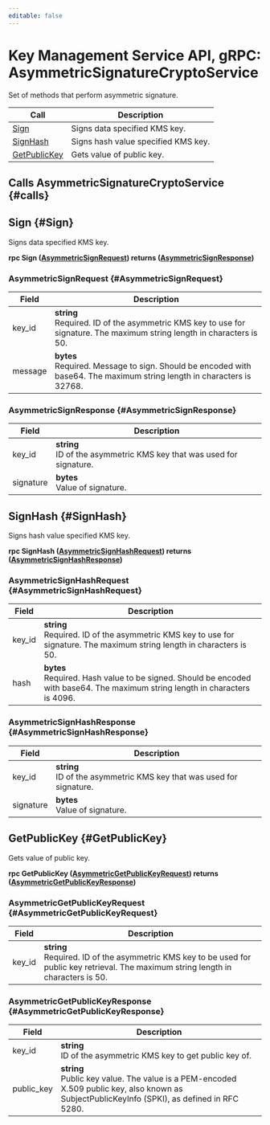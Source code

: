```yaml
---
editable: false
---
```


# Key Management Service API, gRPC: AsymmetricSignatureCryptoService

Set of methods that perform asymmetric signature.

| Call | Description |
| --- | --- |
| [Sign](#Sign) | Signs data specified KMS key. |
| [SignHash](#SignHash) | Signs hash value specified KMS key. |
| [GetPublicKey](#GetPublicKey) | Gets value of public key. |

## Calls AsymmetricSignatureCryptoService {#calls}

## Sign {#Sign}

Signs data specified KMS key.

**rpc Sign ([AsymmetricSignRequest](#AsymmetricSignRequest)) returns ([AsymmetricSignResponse](#AsymmetricSignResponse))**

### AsymmetricSignRequest {#AsymmetricSignRequest}

Field | Description
--- | ---
key_id | **string**<br>Required. ID of the asymmetric KMS key to use for signature. The maximum string length in characters is 50.
message | **bytes**<br>Required. Message to sign. Should be encoded with base64. The maximum string length in characters is 32768.


### AsymmetricSignResponse {#AsymmetricSignResponse}

Field | Description
--- | ---
key_id | **string**<br>ID of the asymmetric KMS key that was used for signature. 
signature | **bytes**<br>Value of signature. 


## SignHash {#SignHash}

Signs hash value specified KMS key.

**rpc SignHash ([AsymmetricSignHashRequest](#AsymmetricSignHashRequest)) returns ([AsymmetricSignHashResponse](#AsymmetricSignHashResponse))**

### AsymmetricSignHashRequest {#AsymmetricSignHashRequest}

Field | Description
--- | ---
key_id | **string**<br>Required. ID of the asymmetric KMS key to use for signature. The maximum string length in characters is 50.
hash | **bytes**<br>Required. Hash value to be signed. Should be encoded with base64. The maximum string length in characters is 4096.


### AsymmetricSignHashResponse {#AsymmetricSignHashResponse}

Field | Description
--- | ---
key_id | **string**<br>ID of the asymmetric KMS key that was used for signature. 
signature | **bytes**<br>Value of signature. 


## GetPublicKey {#GetPublicKey}

Gets value of public key.

**rpc GetPublicKey ([AsymmetricGetPublicKeyRequest](#AsymmetricGetPublicKeyRequest)) returns ([AsymmetricGetPublicKeyResponse](#AsymmetricGetPublicKeyResponse))**

### AsymmetricGetPublicKeyRequest {#AsymmetricGetPublicKeyRequest}

Field | Description
--- | ---
key_id | **string**<br>Required. ID of the asymmetric KMS key to be used for public key retrieval. The maximum string length in characters is 50.


### AsymmetricGetPublicKeyResponse {#AsymmetricGetPublicKeyResponse}

Field | Description
--- | ---
key_id | **string**<br>ID of the asymmetric KMS key to get public key of. 
public_key | **string**<br>Public key value. The value is a PEM-encoded X.509 public key, also known as SubjectPublicKeyInfo (SPKI), as defined in RFC 5280. 


